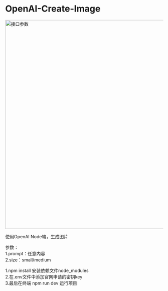  # OpenAI-Create-Image
 <img width="665" alt="接口参数" src="https://user-images.githubusercontent.com/40413892/219029300-0bb583dc-bb0a-44ec-a5ae-1457932d645c.png">
 
使用OpenAI Node端，生成图片

参数：<br>
1.prompt：任意内容<br>
2.size：small/medium

1.npm install 安装依赖文件node_modules<br>
2.在.env文件中添加官网申请的密钥key<br>
3.最后在终端 npm run dev 运行项目
